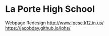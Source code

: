 # La Porte High School
Webpage Redesign
http://www.lpcsc.k12.in.us/
https://jacobday.github.io/lphs/
